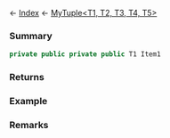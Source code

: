 ← [Index](Api-Index) ← [MyTuple<T1, T2, T3, T4, T5>](VRage.MyTuple`5)

### Summary

```csharp
private public private public T1 Item1
```

### Returns

### Example

### Remarks

